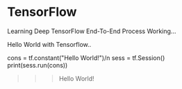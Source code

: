 # TensorFlow
Learning Deep TensorFlow End-To-End Process
Working...

Hello World with Tensorflow..

cons = tf.constant("Hello World!")/n
sess = tf.Session()
print(sess.run(cons))

>>> Hello World!
